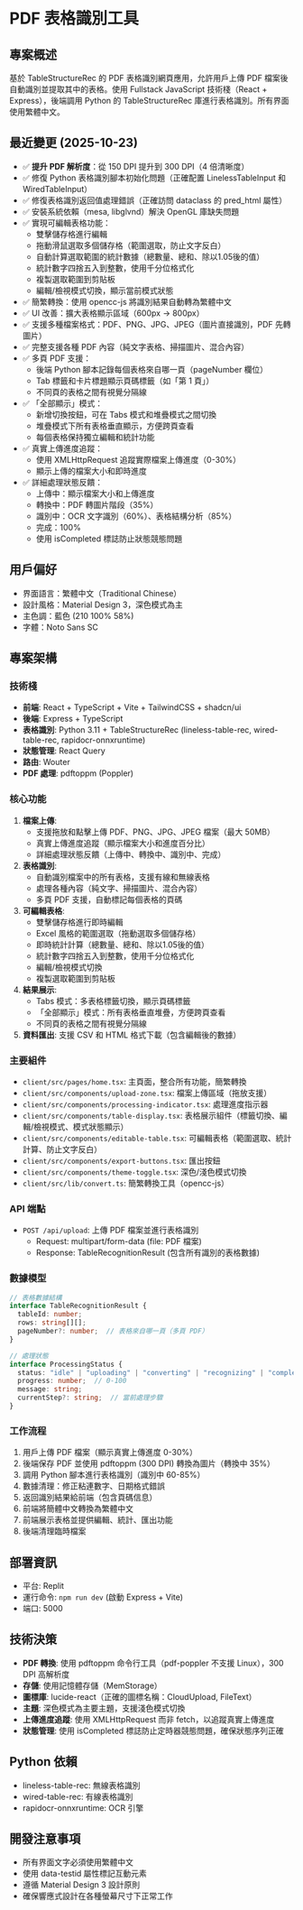 # PDF 表格識別工具

## 專案概述
基於 TableStructureRec 的 PDF 表格識別網頁應用，允許用戶上傳 PDF 檔案後自動識別並提取其中的表格。使用 Fullstack JavaScript 技術棧（React + Express），後端調用 Python 的 TableStructureRec 庫進行表格識別。所有界面使用繁體中文。

## 最近變更 (2025-10-23)
- ✅ **提升 PDF 解析度**：從 150 DPI 提升到 300 DPI（4 倍清晰度）
- ✅ 修復 Python 表格識別腳本初始化問題（正確配置 LinelessTableInput 和 WiredTableInput）
- ✅ 修復表格識別返回值處理錯誤（正確訪問 dataclass 的 pred_html 屬性）
- ✅ 安裝系統依賴（mesa, libglvnd）解決 OpenGL 庫缺失問題
- ✅ 實現可編輯表格功能：
  - 雙擊儲存格進行編輯
  - 拖動滑鼠選取多個儲存格（範圍選取，防止文字反白）
  - 自動計算選取範圍的統計數據（總數量、總和、除以1.05後的值）
  - 統計數字四捨五入到整數，使用千分位格式化
  - 複製選取範圍到剪貼板
  - 編輯/檢視模式切換，顯示當前模式狀態
- ✅ 簡繁轉換：使用 opencc-js 將識別結果自動轉為繁體中文
- ✅ UI 改善：擴大表格顯示區域（600px → 800px）
- ✅ 支援多種檔案格式：PDF、PNG、JPG、JPEG（圖片直接識別，PDF 先轉圖片）
- ✅ 完整支援各種 PDF 內容（純文字表格、掃描圖片、混合內容）
- ✅ 多頁 PDF 支援：
  - 後端 Python 腳本記錄每個表格來自哪一頁（pageNumber 欄位）
  - Tab 標籤和卡片標題顯示頁碼標籤（如「第 1 頁」）
  - 不同頁的表格之間有視覺分隔線
- ✅ 「全部顯示」模式：
  - 新增切換按鈕，可在 Tabs 模式和堆疊模式之間切換
  - 堆疊模式下所有表格垂直顯示，方便跨頁查看
  - 每個表格保持獨立編輯和統計功能
- ✅ 真實上傳進度追蹤：
  - 使用 XMLHttpRequest 追蹤實際檔案上傳進度（0-30%）
  - 顯示上傳的檔案大小和即時進度
- ✅ 詳細處理狀態反饋：
  - 上傳中：顯示檔案大小和上傳進度
  - 轉換中：PDF 轉圖片階段（35%）
  - 識別中：OCR 文字識別（60%）、表格結構分析（85%）
  - 完成：100%
  - 使用 isCompleted 標誌防止狀態競態問題

## 用戶偏好
- 界面語言：繁體中文（Traditional Chinese）
- 設計風格：Material Design 3，深色模式為主
- 主色調：藍色 (210 100% 58%)
- 字體：Noto Sans SC

## 專案架構

### 技術棧
- **前端**: React + TypeScript + Vite + TailwindCSS + shadcn/ui
- **後端**: Express + TypeScript
- **表格識別**: Python 3.11 + TableStructureRec (lineless-table-rec, wired-table-rec, rapidocr-onnxruntime)
- **狀態管理**: React Query
- **路由**: Wouter
- **PDF 處理**: pdftoppm (Poppler)

### 核心功能
1. **檔案上傳**: 
   - 支援拖放和點擊上傳 PDF、PNG、JPG、JPEG 檔案（最大 50MB）
   - 真實上傳進度追蹤（顯示檔案大小和進度百分比）
   - 詳細處理狀態反饋（上傳中、轉換中、識別中、完成）
2. **表格識別**: 
   - 自動識別檔案中的所有表格，支援有線和無線表格
   - 處理各種內容（純文字、掃描圖片、混合內容）
   - 多頁 PDF 支援，自動標記每個表格的頁碼
3. **可編輯表格**: 
   - 雙擊儲存格進行即時編輯
   - Excel 風格的範圍選取（拖動選取多個儲存格）
   - 即時統計計算（總數量、總和、除以1.05後的值）
   - 統計數字四捨五入到整數，使用千分位格式化
   - 編輯/檢視模式切換
   - 複製選取範圍到剪貼板
4. **結果展示**: 
   - Tabs 模式：多表格標籤切換，顯示頁碼標籤
   - 「全部顯示」模式：所有表格垂直堆疊，方便跨頁查看
   - 不同頁的表格之間有視覺分隔線
5. **資料匯出**: 支援 CSV 和 HTML 格式下載（包含編輯後的數據）

### 主要組件
- `client/src/pages/home.tsx`: 主頁面，整合所有功能，簡繁轉換
- `client/src/components/upload-zone.tsx`: 檔案上傳區域（拖放支援）
- `client/src/components/processing-indicator.tsx`: 處理進度指示器
- `client/src/components/table-display.tsx`: 表格展示組件（標籤切換、編輯/檢視模式、模式狀態顯示）
- `client/src/components/editable-table.tsx`: 可編輯表格（範圍選取、統計計算、防止文字反白）
- `client/src/components/export-buttons.tsx`: 匯出按鈕
- `client/src/components/theme-toggle.tsx`: 深色/淺色模式切換
- `client/src/lib/convert.ts`: 簡繁轉換工具（opencc-js）

### API 端點
- `POST /api/upload`: 上傳 PDF 檔案並進行表格識別
  - Request: multipart/form-data (file: PDF 檔案)
  - Response: TableRecognitionResult (包含所有識別的表格數據)

### 數據模型
```typescript
// 表格數據結構
interface TableRecognitionResult {
  tableId: number;
  rows: string[][];
  pageNumber?: number;  // 表格來自哪一頁（多頁 PDF）
}

// 處理狀態
interface ProcessingStatus {
  status: "idle" | "uploading" | "converting" | "recognizing" | "completed" | "error";
  progress: number;  // 0-100
  message: string;
  currentStep?: string;  // 當前處理步驟
}
```

### 工作流程
1. 用戶上傳 PDF 檔案（顯示真實上傳進度 0-30%）
2. 後端保存 PDF 並使用 pdftoppm (300 DPI) 轉換為圖片（轉換中 35%）
3. 調用 Python 腳本進行表格識別（識別中 60-85%）
4. 數據清理：修正粘連數字、日期格式錯誤
5. 返回識別結果給前端（包含頁碼信息）
6. 前端將簡體中文轉換為繁體中文
7. 前端展示表格並提供編輯、統計、匯出功能
8. 後端清理臨時檔案

## 部署資訊
- 平台: Replit
- 運行命令: `npm run dev` (啟動 Express + Vite)
- 端口: 5000

## 技術決策
- **PDF 轉換**: 使用 pdftoppm 命令行工具（pdf-poppler 不支援 Linux），300 DPI 高解析度
- **存儲**: 使用記憶體存儲（MemStorage）
- **圖標庫**: lucide-react（正確的圖標名稱：CloudUpload, FileText）
- **主題**: 深色模式為主要主題，支援淺色模式切換
- **上傳進度追蹤**: 使用 XMLHttpRequest 而非 fetch，以追蹤真實上傳進度
- **狀態管理**: 使用 isCompleted 標誌防止定時器競態問題，確保狀態序列正確

## Python 依賴
- lineless-table-rec: 無線表格識別
- wired-table-rec: 有線表格識別
- rapidocr-onnxruntime: OCR 引擎

## 開發注意事項
- 所有界面文字必須使用繁體中文
- 使用 data-testid 屬性標記互動元素
- 遵循 Material Design 3 設計原則
- 確保響應式設計在各種螢幕尺寸下正常工作
